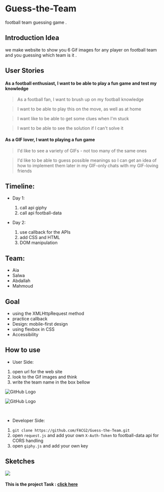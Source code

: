 # Guess-the-Team
football team guessing game .

## Introduction Idea
  we make website to show you 6 Gif images for any player on football team and you guessing which team is it .
  

## User Stories

#### As a football enthusiast, I want to be able to play a fun game and test my knowledge

>As a football fan, I want to brush up on my football knowledge

>I want to be able to play this on the move, as well as at home

>I want like to be able to get some clues when I'm stuck

>I want to be able to see the solution if I can't solve it


#### As a GIF lover, I want to playing a fun game

>I'd like to see a variety of GIFs - not too many of the same ones

>I'd like to be able to guess possible meanings so I can get an
idea of how to implement them later in my GIF-only chats with my GIF-loving friends

## Timeline:
 * Day 1:
    1. call api giphy
    2. call api football-data


 * Day 2:
    1. use callback for the APIs
    2. add CSS and HTML
    3. DOM manipulation


## Team:
* Aia
* Salwa
* Abdallah
* Mahmoud

## Goal
 * using the XMLHttpRequest method
 * practice callback
 * Design: mobile-first design
 * using flexbox in CSS
 * Accessibility

## How to use
 * User Side:<br>
  1. open url for the web site
  2. look to the Gif images and think
  3. write the team name in the box bellow


![GitHub Logo](https://0r2btg.bn1302.livefilestore.com/y4mEBjif2zpfAtdlBTTasACgSsy9aqNh-E96J8t9sXybUsnlAi-r7Wmp-It7LSno9VV5YfoTXJCbbj8mZwlHn7G2uYwt4FFaEUInZ9x13_kVNZ1f92jLh-pEaC4nuAuXyDAMcPFJMTtZzCjZMAI6HjCAyE71OaQGzZnfRU8xuGoD4sGr0iR8IiOysKU7Nfo0LoOBmXt8KGgAy4YgAiYAIpnKQ?width=1238&height=597&cropmode=none)

![GitHub Logo](https://0b16tg.bn1302.livefilestore.com/y4mrTl4mujqbvxSCqVfUsB2s9ggjbpVHu5h3AzepaJLyd0NRvwGMfQVVH8E3y6lBno7VdT14YIdaffDTQl47IIvrjmTW-LXAFKiYunFoMYEXNqXtMl33-fBYgtaMPM9BqpOrp7a4BbrGV6H9ceEdyfsPDzNcFPDvXUSXv39BdzKN2szqsG02NeUQ5cr2s_fje9tRu2OHUDRYmogtk9ogs1E3w?width=1236&height=499&cropmode=none)

<br>


 * Developer Side:<br>
  1. ```git clone https://github.com/FACG2/Guess-the-Team.git```
  2. open ```request.js``` and add your own ```X-Auth-Token``` to football-data api for CORS handling
  3. open ```giphy.js``` and add your own key




## Sketches
![](https://0r2ctg.bn1302.livefilestore.com/y4mon7c8cAt5BmGZgLNE4t5LAoGHP42y0dss7-Yh1FWc1wXB7vkn-S45m8W39om6vLVnOIUjEfYwjm-5VEgml0wBl4j_EEbfTylH4wtujg4HHKeuO1u6Kk94-wcJXD1lYsGqIyDzPl-LJH1Xb6mbzX-oBce0JkUwTzqlCUU8U6VGxH7p1kV3GRk_TZW0uBtRfX5myq5kgyehbDhyzxTi2clXg?width=511&height=714&cropmode=none)

#### This is the project Task : [click here](https://github.com/FACG2/Guess-the-Team/issues/2)
